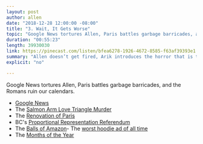 ```yaml
---
layout: post
author: allen
date: "2018-12-28 12:00:00 -08:00"
title: "3. Wait, It Gets Worse"
topic: "Google News tortures Allen, Paris battles garbage barricades, and the Romans ruin our calendars."
duration: "00:55:23"
length: 39930030
link: https://pinecast.com/listen/bfea6278-1926-4672-8585-f63af39393e1.mp3
summary: "Allen doesn’t get fired, Arik introduces the horror that is the Alfa Romeo logo, and we learn the facts about garburators."
explicit: "no"

---
```

 
Google News tortures Allen, Paris battles garbage barricades, and the Romans ruin our calendars.

- [Google News](https://news.google.com/)
- The [Salmon Arm Love Triangle Murder](https://vancouversun.com/news/local-news/salmon-arm-love-triangle-he-almost-got-away-with-murder)
- The [Renovation of Paris](https://en.wikipedia.org/wiki/Haussmann%27s_renovation_of_Paris)
- BC's [Proportional Representation Referendum](https://en.wikipedia.org/wiki/2018_British_Columbia_electoral_reform_referendum)
- The [Balls of Amazon](https://inhabitat.com/amazons-biosphere-domes-are-slowly-taking-shape-in-seattle/)- The [worst hoodie ad of all time](https://imgur.com/a/Q4U3L0x)
- The [Months of the Year](http://historyofenglishpodcast.com/2018/10/16/episode-117-whats-in-a-name/)